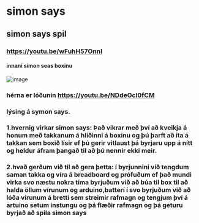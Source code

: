 # simon says
## simon says spil
### https://youtu.be/wFuhH57OnnI


#### innaní simon seas boxinu




![image](https://user-images.githubusercontent.com/55285659/192537129-b26c90b0-4c5c-47df-b137-06d169c9df7d.png)

### hérna er lóðunin https://youtu.be/NDdeOcI0fCM





### lýsing á symon says.


### 1.hvernig virkar simon says:   Það vikrar með því að kveikja á honum með takkanum á hliðinni á boxinu og þú þarft að íta á takkan sem boxið lísir ef þú gerir vitlaust þá byrjaru upp á nítt og heldur áfram þangað til að þú nennir ekki meir.

### 2.hvað gerðum við til að gera þetta: í byrjunnini við tengdum saman takka og víra á breadboard og prófuðum ef það mundi virka svo næstu nokra tíma byrjuðum við að búa til box til að halda öllum vírunum og arduino,batterí í svo byrjuðum við að lóða vírunum á bretti sem streimir rafmagn og tengjum því á artuino setum instungu og þá flæðir rafmagn og þá geturu byrjað að spila simon says 


